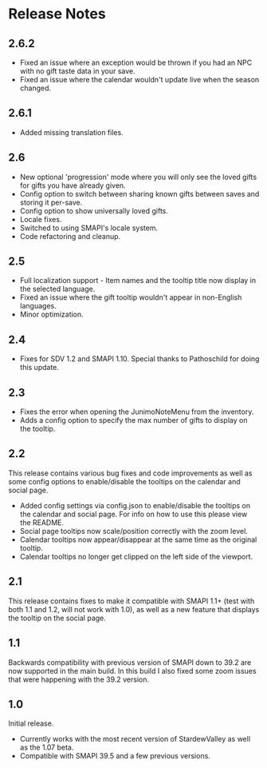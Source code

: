 # Release Notes

## 2.6.2
* Fixed an issue where an exception would be thrown if you had an NPC with no gift taste data in your save.
* Fixed an issue where the calendar wouldn't update live when the season changed.

## 2.6.1
* Added missing translation files.

## 2.6
* New optional 'progression' mode where you will only see the loved gifts for gifts you have already given.
* Config option to switch between sharing known gifts between saves and storing it per-save.
* Config option to show universally loved gifts.
* Locale fixes.
* Switched to using SMAPI's locale system.
* Code refactoring and cleanup.

## 2.5
* Full localization support - Item names and the tooltip title now display in the selected language.
* Fixed an issue where the gift tooltip wouldn't appear in non-English languages.
* Minor optimization.

## 2.4
* Fixes for SDV 1.2 and SMAPI 1.10. Special thanks to Pathoschild for doing this update.

## 2.3
* Fixes the error when opening the JunimoNoteMenu from the inventory.
* Adds a config option to specify the max number of gifts to display on the tooltip.

## 2.2
This release contains various bug fixes and code improvements as well as some config options to enable/disable the tooltips on the calendar and social page.
* Added config settings via config.json to enable/disable the tooltips on the calendar and social page. For info on how to use this please view the README.
* Social page tooltips now scale/position correctly with the zoom level.
* Calendar tooltips now appear/disappear at the same time as the original tooltip.
* Calendar tooltips no longer get clipped on the left side of the viewport.

## 2.1
This release contains fixes to make it compatible with SMAPI 1.1+ (test with both 1.1 and 1.2, will not work with 1.0), as well as a new feature that displays the tooltip on the social page.

## 1.1
Backwards compatibility with previous version of SMAPI down to 39.2 are now supported in the main build. In this build I also fixed some zoom issues that were happening with the 39.2 version.

## 1.0
Initial release.
* Currently works with the most recent version of StardewValley as well as the 1.07 beta.
* Compatible with SMAPI 39.5 and a few previous versions.